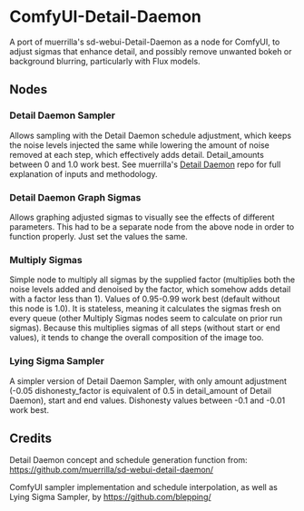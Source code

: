 # ComfyUI-Detail-Daemon
A port of muerrilla's sd-webui-Detail-Daemon as a node for ComfyUI, to adjust sigmas that enhance detail, and possibly remove unwanted bokeh or background blurring, particularly with Flux models.

## Nodes

### Detail Daemon Sampler

Allows sampling with the Detail Daemon schedule adjustment, which keeps the noise levels injected the same while lowering the amount of noise removed at each step, which effectively adds detail. Detail_amounts between 0 and 1.0 work best. See muerrilla's [Detail Daemon](https://github.com/muerrilla/sd-webui-detail-daemon/) repo for full explanation of inputs and methodology.

### Detail Daemon Graph Sigmas

Allows graphing adjusted sigmas to visually see the effects of different parameters. This had to be a separate node from the above node in order to function properly. Just set the values the same.

### Multiply Sigmas

Simple node to multiply all sigmas by the supplied factor (multiplies both the noise levels added and denoised by the factor, which somehow adds detail with a factor less than 1). Values of 0.95-0.99 work best (default without this node is 1.0). It is stateless, meaning it calculates the sigmas fresh on every queue (other Multiply Sigmas nodes seem to calculate on prior run sigmas). Because this multiplies sigmas of all steps (without start or end values), it tends to change the overall composition of the image too.

### Lying Sigma Sampler

A simpler version of Detail Daemon Sampler, with only amount adjustment (-0.05 dishonesty_factor is equivalent of 0.5 in detail_amount of Detail Daemon), start and end values. Dishonesty values between -0.1 and -0.01 work best.

## Credits

Detail Daemon concept and schedule generation function from: https://github.com/muerrilla/sd-webui-detail-daemon/

ComfyUI sampler implementation and schedule interpolation, as well as Lying Sigma Sampler, by https://github.com/blepping/
